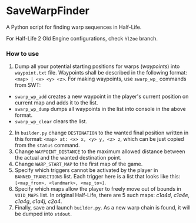 # SaveWarpFinder

A Python script for finding warp sequences in Half-Life.

For Half-Life 2 Old Engine configurations, check `hl2oe` branch.

### How to use
1. Dump all your potential starting positions for warps (*waypoints*) into `waypoint.txt` file. Waypoints shall be described in the following format: `<map> | <x> <y> <z>`. For making waypoints, use `swarp_wp_` commands from SWT:
- `swarp_wp_add` creates a new waypoint in the player's current position on current map and adds it to the list.
- `swarp_wp_dump` dumps all waypoints in the list into console in the above format.
- `swarp_wp_clear` clears the list.
2. In `builder.py` change `DESTINATION` to the wanted final position written in this format: `<map> at: <x> x, <y> y, <z> z`, which can be just copied from the `status` command.
3. Change `WAYPOINT_DISTANCE` to the maximum allowed distance between the actual and the wanted destination point.
4. Change `WARP_START_MAP` to the first map of the game.
5. Specify which triggers cannot be activated by the player in `BANNED_TRANSITIONS` list. Each trigger here is a list that looks like this: `[<map_from>, <landmark>, <map_to>]`.
6. Specify which maps allow the player to freely move out of bounds in `VOID_MAPS` list. In original Half-Life, there are 5 such maps:
*c1a4d*,
*c1a4e*,
*c1a4g*,
*c1a4j*,
*c2a4*.
7. Finally, save and launch `builder.py`. As a new warp chain is found, it will be dumped into `stdout`.
